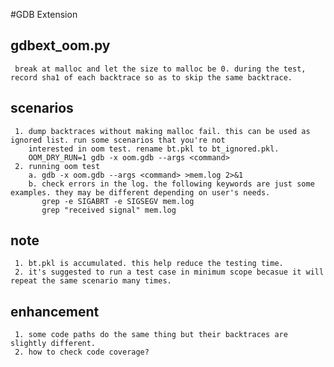 #GDB Extension

  ## gdbext_oom.py
     break at malloc and let the size to malloc be 0. during the test, record sha1 of each backtrace so as to skip the same backtrace.
  ## scenarios
     1. dump backtraces without making malloc fail. this can be used as ignored list. run some scenarios that you're not
        interested in oom test. rename bt.pkl to bt_ignored.pkl.
        OOM_DRY_RUN=1 gdb -x oom.gdb --args <command>
     2. running oom test
        a. gdb -x oom.gdb --args <command> >mem.log 2>&1
        b. check errors in the log. the following keywords are just some examples. they may be different depending on user's needs.
           grep -e SIGABRT -e SIGSEGV mem.log
           grep "received signal" mem.log
  ## note
     1. bt.pkl is accumulated. this help reduce the testing time.
     2. it's suggested to run a test case in minimum scope becasue it will repeat the same scenario many times.

  ## enhancement
     1. some code paths do the same thing but their backtraces are slightly different.
     2. how to check code coverage?